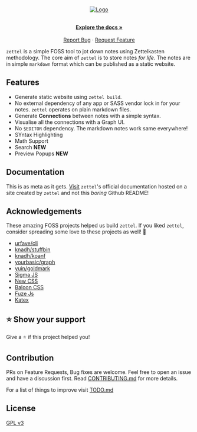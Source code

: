 <!-- PROJECT LOGO -->
<br />
<p align="center">
  <a href="https://github.com/hackstream/zettel">
    <img src="./docs/cover.png" alt="Logo">
  </a>

  <p align="center">
    <br />
    <a href="https://zettel.hackstream.dev/"><strong>Explore the docs »</strong></a>
    <br />
    <br />
    <a href="https://github.com/hackstream/zettel/issues">Report Bug</a>
    ·
    <a href="https://github.com/hackstream/zettel/issues">Request Feature</a>
  </p>
</p>


`zettel` is a simple FOSS tool to jot down notes using Zettelkasten methodology. The core aim of `zettel` is to store notes _for life_. The notes are in simple `markdown` format which can be published as a static website.

## Features

- Generate static website using `zettel build`.
- No external dependency of any app or SASS vendor lock in for your notes. `zettel` operates on plain markdown files.
- Generate **Connections** between notes with a simple syntax.
- Visualise all the connections with a Graph UI.
- No `$EDITOR` dependency. The markdown notes work same everywhere!
- SYntax Highlighting
- Math Support
- Search  **NEW**
- Preview Popups **NEW**

## Documentation

This is as meta as it gets. [Visit](https://zettel.hackstream.dev) `zettel`'s official documentation hosted on a site created by `zettel` and not this _boring_ Github README!

## Acknowledgements

These amazing FOSS projects helped us build `zettel`. If you liked `zettel`, consider spreading some love to these projects as well! :purple_heart:

- [urfave/cli](https://github.com/urfave/cli)
- [knadh/stuffbin](https://github.com/knadh/stuffbin)
- [knadh/koanf](https://github.com/knadh/koanf)
- [yourbasic/graph](https://github.com/yourbasic/graph)
- [yuin/goldmark](https://github.com/yuin/goldmark)
- [Sigma JS](http://sigmajs.org/)
- [New CSS](https://newcss.net)
- [Baloon CSS](https://kazzkiq.github.io/balloon.css/)
- [Fuze Js](https://fusejs.io/)
- [Katex](https://katex.org/) 

## ⭐️ Show your support

Give a :star: if this project helped you!

## Contribution

PRs on Feature Requests, Bug fixes are welcome. Feel free to open an issue and have a discussion first. Read [CONTRIBUTING.md](CONTRIBUTING.md) for more details.

For a list of things to improve visit [TODO.md](TODO.md)

## License

[GPL v3](license)
